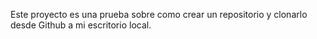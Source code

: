 Este proyecto es una prueba sobre como crear un repositorio y clonarlo desde Github a mi escritorio local.
 

